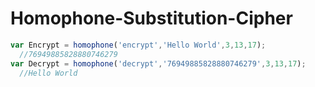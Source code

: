 # Homophone-Substitution-Cipher


```javascript
var Encrypt = homophone('encrypt','Hello World',3,13,17);
  //76949885828880746279
var Decrypt = homophone('decrypt','76949885828880746279',3,13,17);
  //Hello World
```
